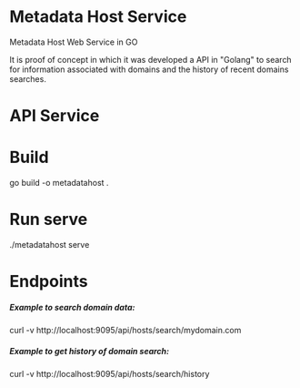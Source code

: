 # Metadata Host Service
Metadata Host Web Service in GO

It is proof of concept in which it was developed a API in "Golang" to search for information associated with domains and the history of recent domains searches.

# API Service
# Build 
go build -o metadatahost .

# Run serve
./metadatahost serve

# Endpoints
##### Example to search domain data:
curl -v http://localhost:9095/api/hosts/search/mydomain.com
##### Example to get history of domain search:
curl -v http://localhost:9095/api/hosts/search/history
